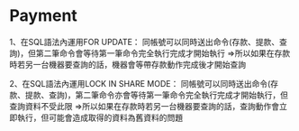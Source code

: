# Payment

1、在SQL語法內運用FOR UPDATE：
   同帳號可以同時送出命令(存款、提款、查詢)，但第二筆命令會等待第一筆命令完全執行完成才開始執行
   =>所以如果在存款時若另一台機器要查詢的話，機器會等帶存款動作完成後才開始查詢

2、在SQL語法內運用LOCK IN SHARE MODE：
   同帳號可以同時送出命令(存款、提款、查詢)，第二筆命令亦會等待第一筆命令完全執行完成才開始執行，但查詢資料不受此限
   =>所以如果在存款時若另一台機器要查詢的話，查詢動作會立即執行，但可能會造成取得的資料為舊資料的問題